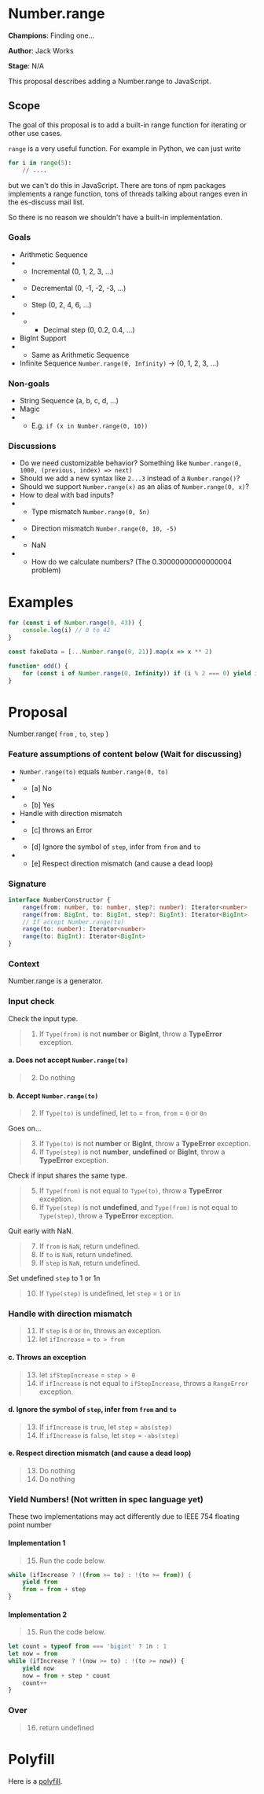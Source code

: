 # Number.range

**Champions**: Finding one...

**Author**: Jack Works

**Stage**: N/A

This proposal describes adding a Number.range to JavaScript.

## Scope

The goal of this proposal is to add a built-in range function for iterating or other use cases.

`range` is a very useful function. For example in Python, we can just write

```python
for i in range(5):
    // ....
```

but we can't do this in JavaScript. There are tons of npm packages implements a range function, tons of threads talking about ranges even in the es-discuss mail list.

So there is no reason we shouldn't have a built-in implementation.

### Goals

-   Arithmetic Sequence
-   -   Incremental (0, 1, 2, 3, ...)
-   -   Decremental (0, -1, -2, -3, ...)
-   -   Step (0, 2, 4, 6, ...)
-   -   -   Decimal step (0, 0.2, 0.4, ...)
-   BigInt Support
-   -   Same as Arithmetic Sequence
-   Infinite Sequence `Number.range(0, Infinity)` -> (0, 1, 2, 3, ...)

### Non-goals

-   String Sequence (a, b, c, d, ...)
-   Magic
-   -   E.g. `if (x in Number.range(0, 10))`

### Discussions

-   Do we need customizable behavior? Something like `Number.range(0, 1000, (previous, index) => next)`
-   Should we add a new syntax like `2...3` instead of a `Number.range()`?
-   Should we support `Number.range(x)` as an alias of `Number.range(0, x)`?
-   How to deal with bad inputs?
-   -   Type mismatch `Number.range(0, 5n)`
-   -   Direction mismatch `Number.range(0, 10, -5)`
-   -   NaN
-   -   How do we calculate numbers? (The 0.30000000000000004 problem)

# Examples

```js
for (const i of Number.range(0, 43)) {
    console.log(i) // 0 to 42
}

const fakeData = [...Number.range(0, 21)].map(x => x ** 2)

function* odd() {
    for (const i of Number.range(0, Infinity)) if (i % 2 === 0) yield i
}
```

# Proposal

Number.range( `from` , `to`, `step` )

### Feature assumptions of content below (Wait for discussing)

-   `Number.range(to)` equals `Number.range(0, to)`
-   -   [a] No
-   -   [b] Yes
-   Handle with direction mismatch
-   -   [c] throws an Error
-   -   [d] Ignore the symbol of `step`, infer from `from` and `to`
-   -   [e] Respect direction mismatch (and cause a dead loop)

### Signature

```typescript
interface NumberConstructor {
    range(from: number, to: number, step?: number): Iterator<number>
    range(from: BigInt, to: BigInt, step?: BigInt): Iterator<BigInt>
    // If accept Number.range(to)
    range(to: number): Iterator<number>
    range(to: BigInt): Iterator<BigInt>
}
```

### Context

Number.range is a generator.

### Input check

Check the input type.

> 1. If `Type(from)` is not **number** or **BigInt**, throw a **TypeError** exception.

#### a. Does not accept `Number.range(to)`

> 2. Do nothing

#### b. Accept `Number.range(to)`

> 2. If `Type(to)` is undefined, let `to` = `from`, `from` = `0` or `0n`

Goes on...

> 3. If `Type(to)` is not **number** or **BigInt**, throw a **TypeError** exception.
> 4. If `Type(step)` is not **number**, **undefined** or **BigInt**, throw a **TypeError** exception.

Check if input shares the same type.

> 5. If `Type(from)` is not equal to `Type(to)`, throw a **TypeError** exception.
> 6. If `Type(step)` is not **undefined**, and `Type(from)` is not equal to `Type(step)`, throw a **TypeError** exception.

Quit early with NaN.

> 7. If `from` is `NaN`, return undefined.
> 8. If `to` is `NaN`, return undefined.
> 9. If `step` is `NaN`, return undefined.

Set undefined `step` to 1 or 1n

> 10. If `Type(step)` is undefined, let `step` = `1` or `1n`

### Handle with direction mismatch

> 11. If `step` is `0` or `0n`, throws an exception.
> 12. let `ifIncrease` = `to > from`

#### c. Throws an exception

> 13. let `ifStepIncrease` = `step > 0`
> 14. if `ifIncrease` is not equal to `ifStepIncrease`, throws a `RangeError` exception.

#### d. Ignore the symbol of `step`, infer from `from` and `to`

> 13. If `ifIncrease` is `true`, let `step` = `abs(step)`
> 14. If `ifIncrease` is `false`, let `step` = `-abs(step)`

#### e. Respect direction mismatch (and cause a dead loop)

> 13. Do nothing
> 14. Do nothing

### Yield Numbers! (Not written in spec language yet)

These two implementations may act differently due to IEEE 754 floating point number

#### Implementation 1

> 15. Run the code below.

```js
while (ifIncrease ? !(from >= to) : !(to >= from)) {
    yield from
    from = from + step
}
```

#### Implementation 2

> 15. Run the code below.

```js
let count = typeof from === 'bigint' ? 1n : 1
let now = from
while (ifIncrease ? !(now >= to) : !(to >= now)) {
    yield now
    now = from + step * count
    count++
}
```

### Over

> 16. return undefined

# Polyfill

Here is a [polyfill](./polyfill.js).
